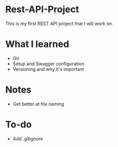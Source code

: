 # Rest-API-Project
This is my first REST API project that I will work on. 
# What I learned 
 - Git
 - Setup and Swagger configuration
 - Versioning and why it's important

# Notes
 - Get better at file naming

# To-do
 - Add .gitignore
